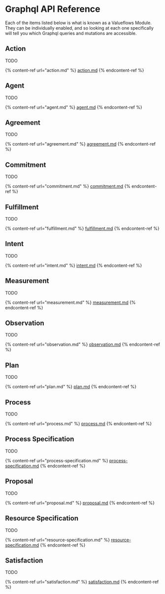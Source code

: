# Graphql API Reference

Each of the items listed below is what is known as a Valueflows Module. They can be individually enabled, and so looking at each one specifically will tell you which Graphql queries and mutations are accessible.

## Action

TODO

{% content-ref url="action.md" %}
[action.md](action.md)
{% endcontent-ref %}

## Agent

TODO

{% content-ref url="agent.md" %}
[agent.md](agent.md)
{% endcontent-ref %}

## Agreement

TODO

{% content-ref url="agreement.md" %}
[agreement.md](agreement.md)
{% endcontent-ref %}

## Commitment

TODO

{% content-ref url="commitment.md" %}
[commitment.md](commitment.md)
{% endcontent-ref %}

## Fulfillment

TODO

{% content-ref url="fulfillment.md" %}
[fulfillment.md](fulfillment.md)
{% endcontent-ref %}

## Intent

TODO

{% content-ref url="intent.md" %}
[intent.md](intent.md)
{% endcontent-ref %}

## Measurement

TODO

{% content-ref url="measurement.md" %}
[measurement.md](measurement.md)
{% endcontent-ref %}

## Observation

TODO

{% content-ref url="observation.md" %}
[observation.md](observation.md)
{% endcontent-ref %}

## Plan

TODO

{% content-ref url="plan.md" %}
[plan.md](plan.md)
{% endcontent-ref %}

## Process

TODO

{% content-ref url="process.md" %}
[process.md](process.md)
{% endcontent-ref %}

## Process Specification

TODO

{% content-ref url="process-specification.md" %}
[process-specification.md](process-specification.md)
{% endcontent-ref %}

## Proposal

TODO

{% content-ref url="proposal.md" %}
[proposal.md](proposal.md)
{% endcontent-ref %}

## Resource Specification

TODO

{% content-ref url="resource-specification.md" %}
[resource-specification.md](resource-specification.md)
{% endcontent-ref %}

## Satisfaction

TODO

{% content-ref url="satisfaction.md" %}
[satisfaction.md](satisfaction.md)
{% endcontent-ref %}


